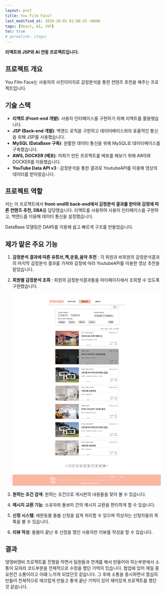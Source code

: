 ```yaml
---
layout: post
title: You Film Face?
last_modified_at: 2020-10-01 01:08:25 +0800
tags: [React, AI, JSP]
toc: true
# permalink: /tags/
---
```


**리액트와 JSP와 AI 연동 프로젝트입니다.**

## 프로젝트 개요

You Film Face는 사용자의 사진이미지로 감정분석을 통한 컨텐츠 추천을 해주는 프로젝트입니다.

## 기술 스택

- **리액트 (Front-end 개발)**: 사용자 인터페이스를 구현하기 위해 리액트를 활용했습니다.
- **JSP (Back-end 개발)**: 백엔드 로직을 구현하고 데이터베이스와의 효율적인 통신을 위해 JSP를 사용했습니다.
- **MySQL (DataBase 구축)**: 원활한 데이터 통신을 위해 MySQL로 데이터베이스를 구축했습니다.
- **AWS, DOCKER (베포)**: 저희가 만든 프로젝트를 베포를 해보기 위해 AWS와 DOCKER를 이용했습니다.
- **YouTube Data API v3** : 감정분석을 통한 결과로 YoutubeAPI를 이용해 영상의 데이터를 받아왔습니다.

## 프로젝트 역할

저는 이 프로젝트에서 **front-end와 back-end에서 감정분석 결과를 받아와 감정에 따른 컨텐츠 추천, DBA**를 담당했습니다. 리액트를 사용하여 사용자 인터페이스를 구현하고, 백엔드를 이용해 데이터 통신을 설정했습니다.

DataBase 모델링은 DA#5를 이용해 쉽고 빠르게 구조를 만들었습니다.

## 제가 맡은 주요 기능

1. **감정분석 결과에 따른 유튜브,책,운동,음악 추천** : 각 회원과 비회원의 감정분석결과의 마지막 감정분석 결과를 가져와 감정에 따라 YoutubeAPi를 이용한 영상 추천을 맡았습니다.
2. **회원별 감정분석 조회** : 회원의 감정분석결과들을 마이페이지에서 조회할 수 있도록 구현했습니다.

   ![대체 텍스트](../img/펫시터모집.png)

3. **원하는 조건 검색**: 원하는 조건으로 게시판의 내용들을 찾아 볼 수 있습니다.
4. **메시지 교환 기능**: 소유자와 돌보미 간의 메시지 교환을 편리하게 할 수 있습니다.
5. **신청 시스템**: 애완동물 돌봄 신청을 쉽게 처리할 수 있으며 작성자는 신청자들의 목록을 볼 수 있습니다.
6. **리뷰 작성**: 돌봄이 끝난 후 신청을 했던 사용자만 리뷰를 작성을 할 수 있습니다.

## 결과

댕댕비엔비 프로젝트를 진행을 하면서 팀원들과 연계를 해서 만들어야 하는부분에서 소통이 모자라 코드부분을 전체적으로 수정을 했던 기억이 있습니다.
협업에 있어 제일 중요한건 소통이라고 이떄 느끼게 되었던것 같습니다. 그 후에 소통을 중시하면서 열심히 만들어 전체적으로 매끄럽게 만들고 좋게 끝난 기억이
있어 재미있게 프로젝트를 했던 것 같습니다.
